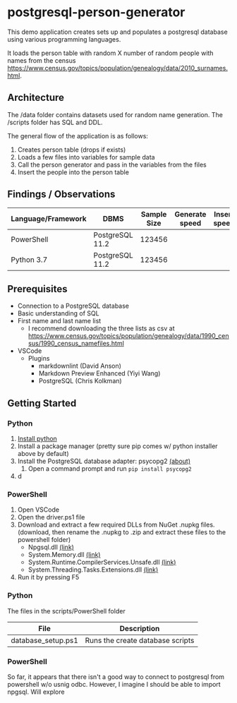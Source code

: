 # postgresql-person-generator

This demo application creates sets up and populates a postgresql database using various programming languages.

It loads the person table with random X number of random people with names from the census <https://www.census.gov/topics/population/genealogy/data/2010_surnames.html>.

## Architecture

The /data folder contains datasets used for random name generation. The /scripts folder has SQL and DDL.

The general flow of the application is as follows:

1. Creates person table (drops if exists)
2. Loads a few files into variables for sample data
3. Call the person generator and pass in the variables from the files
4. Insert the people into the person table

## Findings / Observations

| Language/Framework | DBMS | Sample Size | Generate speed | Insert speed|
| ---           | ---       | ---       | --- | --- |
| PowerShell   | PostgreSQL 11.2 |   123456 |           |
| Python 3.7   | PostgreSQL 11.2 |   123456 |

## Prerequisites

- Connection to a PostgreSQL database
- Basic understanding of SQL
- First name and last name list
  - I recommend downloading the three lists as csv at <https://www.census.gov/topics/population/genealogy/data/1990_census/1990_census_namefiles.html>
- VSCode
  - Plugins
    - markdownlint (David Anson)
    - Markdown Preview Enhanced (Yiyi Wang)
    - PostgreSQL (Chris Kolkman)

## Getting Started

### Python

1. [Install python](https://www.python.org/downloads/)
2. Install a package manager (pretty sure pip comes w/ python installer above by default)
3. Install the PostgreSQL database adapter: psycopg2 [(about)](http://initd.org/psycopg/docs/)
    1. Open a command prompt and run `pip install psycopg2`
4. d

### PowerShell

1. Open VSCode
2. Open the driver.ps1 file
3. Download and extract a few required DLLs from NuGet .nupkg files. (download, then rename the .nupkg to .zip and extract these files to the powershell folder)
    - Npgsql.dll [(link)](https://www.nuget.org/packages/Npgsql/)
    - System.Memory.dll [(link)](https://www.nuget.org/packages/System.Memory/)
    - System.Runtime.CompilerServices.Unsafe.dll [(link)](https://www.nuget.org/packages/System.Runtime.CompilerServices.Unsafe/)
    - System.Threading.Tasks.Extensions.dll [(link)](https://www.nuget.org/packages/System.Threading.Tasks.Extensions/)
4. Run it by pressing F5



### Python

The files in the scripts/PowerShell folder

| File | Description |
| --- | --- |
| database_setup.ps1 | Runs the create database scripts |

### PowerShell

So far, it appears that there isn't a good way to connect to postgresql from powershell w/o usnig odbc. However, I imagine I should be able to import npgsql. Will explore

